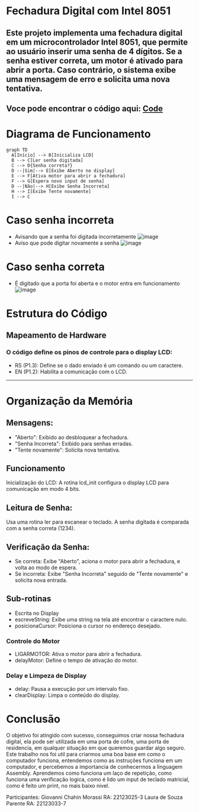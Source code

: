 # Fechadura Digital com Intel 8051

Este projeto implementa uma fechadura digital em um microcontrolador Intel 8051, que permite ao usuário inserir uma senha de 4 dígitos. Se a senha estiver correta, um motor é ativado para abrir a porta. Caso contrário, o sistema exibe uma mensagem de erro e solicita uma nova tentativa.
-------
## Voce pode encontrar o código aqui: [Code](./code.asm)
# Diagrama de Funcionamento
```mermaid
graph TD
  A[Início] --> B[Inicializa LCD]
  B --> C[Ler senha digitada]
  C --> D{Senha correta?}
  D --|Sim|--> E[Exibe Aberto no display]
  E --> F[Ativa motor para abrir a fechadura]
  F --> G[Espera novo input de senha]
  D --|Não|--> H[Exibe Senha Incorreta]
  H --> I[Exibe Tente novamente]
  I --> C

  ```
# Caso senha incorreta 
- Avisando que a senha foi digitada incorretamente
![image](https://github.com/user-attachments/assets/10c737b8-28a8-4eac-9ed7-475fcb75a49f)
- Aviso que pode digitar novamente a senha
![image](https://github.com/user-attachments/assets/42d32868-e003-4802-9fa7-9290a890d3ea)

# Caso senha correta
- É digitado que a porta foi aberta e o motor entra em funcionamento
![image](https://github.com/user-attachments/assets/820c655e-de67-49fe-bc71-e481eaa93da7)



# Estrutura do Código

## Mapeamento de Hardware

### O código define os pinos de controle para o display LCD:

- RS (P1.3): Define se o dado enviado é um comando ou um caractere.
- EN (P1.2): Habilita a comunicação com o LCD.
----------
# Organização da Memória

## Mensagens:
- "Aberto": Exibido ao desbloquear a fechadura.
- "Senha Incorreta": Exibido para senhas erradas.
- "Tente novamente": Solicita nova tentativa.
## Funcionamento
Inicialização do LCD: A rotina lcd_init configura o display LCD para comunicação em modo 4 bits.
## Leitura de Senha:
Usa uma rotina ler para escanear o teclado.
A senha digitada é comparada com a senha correta (1234).
## Verificação da Senha:
+ Se correta: Exibe "Aberto", aciona o motor para abrir a fechadura, e volta ao modo de espera.
+ Se incorreta: Exibe "Senha Incorreta" seguido de "Tente novamente" e solicita nova entrada.
## Sub-rotinas
- Escrita no Display
- escreveString: Exibe uma string na tela até encontrar o caractere nulo.
- posicionaCursor: Posiciona o cursor no endereço desejado.
### Controle do Motor
- LIGARMOTOR: Ativa o motor para abrir a fechadura.
- delayMotor: Define o tempo de ativação do motor.
### Delay e Limpeza de Display
- delay: Pausa a execução por um intervalo fixo.
- clearDisplay: Limpa o conteúdo do display.
# Conclusão

O objetivo foi atingido com sucesso, conseguimos criar nossa fechadura digital, ela pode ser utilizada em uma porta de cofre, uma porta de residencia, em qualquer situação em que queremos guardar algo seguro. Este trabalho nos foi util para criarmos uma boa base em como o computador funciona, entendemos como as instruções funciona em um computador, e percebemos a importancia de conhecermos a linguagem Assembly. Aprendemos como funciona um laço de repetição, como funciona uma verificação logica, como é lido um input de teclado matricial, como é feito um print, no mais baixo nivel.

Participantes:
Giovanni Chahin Morassi  RA: 22123025-3
Laura de Souza Parente   RA: 22123033-7

